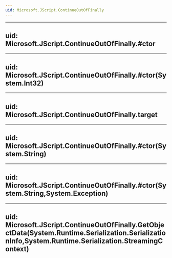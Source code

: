 ```yaml
---
uid: Microsoft.JScript.ContinueOutOfFinally
---
```


---
uid: Microsoft.JScript.ContinueOutOfFinally.#ctor
---

---
uid: Microsoft.JScript.ContinueOutOfFinally.#ctor(System.Int32)
---

---
uid: Microsoft.JScript.ContinueOutOfFinally.target
---

---
uid: Microsoft.JScript.ContinueOutOfFinally.#ctor(System.String)
---

---
uid: Microsoft.JScript.ContinueOutOfFinally.#ctor(System.String,System.Exception)
---

---
uid: Microsoft.JScript.ContinueOutOfFinally.GetObjectData(System.Runtime.Serialization.SerializationInfo,System.Runtime.Serialization.StreamingContext)
---
